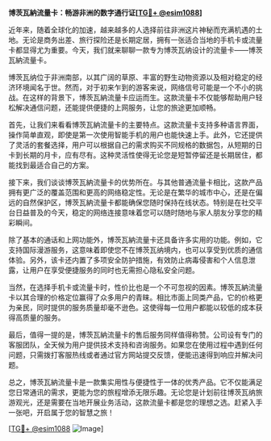 **博茨瓦納流量卡：畅游非洲的数字通行证[[TG💪+ @esim1088](https://t.me/s/esim1088)]**

近年来，随着全球化的加速，越来越多的人选择前往非洲这片神秘而充满机遇的土地。无论是商务出差、旅行探险还是长期定居，拥有一张适合当地的手机卡或流量卡都显得尤为重要。今天，我们就来聊聊一款专为博茨瓦纳设计的流量卡——博茨瓦納流量卡。

博茨瓦纳位于非洲南部，以其广阔的草原、丰富的野生动物资源以及相对稳定的经济环境闻名于世。然而，对于初来乍到的游客来说，网络信号可能是一个不小的挑战。在这样的背景下，博茨瓦納流量卡应运而生。这款流量卡不仅能够帮助用户轻松解决通信问题，还能提供便捷的上网服务，让您的旅途更加顺畅。

首先，让我们来看看博茨瓦納流量卡的主要特点。这款流量卡支持多种语言界面，操作简单直观，即使是第一次使用智能手机的用户也能快速上手。此外，它还提供了灵活的套餐选择，用户可以根据自己的需求购买不同规格的数据包，从短期的日卡到长期的月卡，应有尽有。这种灵活性使得无论您是短暂停留还是长期居住，都能找到最适合自己的方案。

接下来，我们谈谈博茨瓦納流量卡的优势所在。与其他普通流量卡相比，这款产品拥有更广泛的覆盖范围和更高的网络稳定性。无论是在繁华的城市中心，还是在偏远的自然保护区，博茨瓦納流量卡都能确保您随时保持在线状态。特别是在社交平台日益普及的今天，稳定的网络连接意味着您可以随时随地与家人朋友分享您的精彩瞬间。

除了基本的通话和上网功能外，博茨瓦納流量卡还具备许多实用的功能。例如，它支持国际漫游服务，这意味着即使您不在博茨瓦纳境内，也可以享受到优质的通信体验。另外，该卡还内置了多项安全防护措施，有效防止病毒侵害和个人信息泄露，让用户在享受便捷服务的同时也无需担心隐私安全问题。

当然，在选择手机卡或流量卡时，性价比也是一个不可忽视的因素。博茨瓦納流量卡以其合理的价格定位赢得了众多用户的青睐。相比市面上同类产品，它的价格更为亲民，同时提供的服务质量却毫不逊色。这使得每一位用户都能以较低的成本获得高质量的服务。

最后，值得一提的是，博茨瓦納流量卡的售后服务同样值得称赞。公司设有专门的客服团队，全天候为用户提供技术支持和咨询服务。如果您在使用过程中遇到任何问题，只需拨打客服热线或者通过官方网站提交反馈，便能迅速得到响应并解决问题。

总之，博茨瓦納流量卡是一款集实用性与便捷性于一体的优秀产品。它不仅能满足您日常通讯的需求，更能为您的旅程增添无限乐趣。无论您是计划前往博茨瓦纳旅游观光，还是需要在当地开展业务活动，这款流量卡都是您的理想之选。赶紧入手一张吧，开启属于您的智慧之旅！

[[TG💪+ @esim1088](https://t.me/s/esim1088) ![Image](https://i.postimg.cc/4NQfJmqS/Snipaste-2025-05-13-00-14-12.png)]